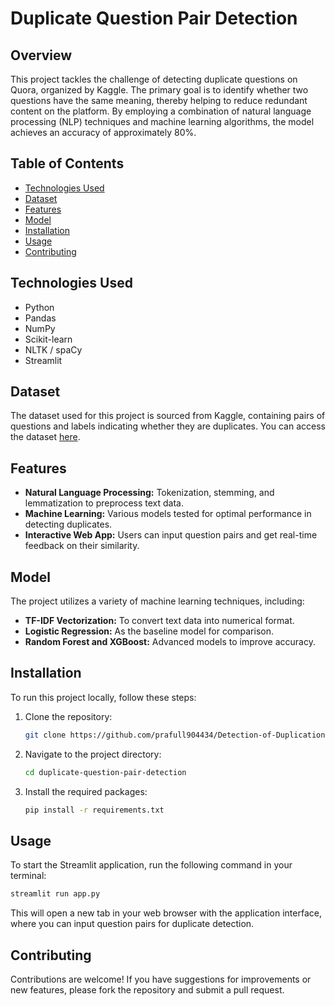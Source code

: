 # Duplicate Question Pair Detection

## Overview

This project tackles the challenge of detecting duplicate questions on Quora, organized by Kaggle. The primary goal is to identify whether two questions have the same meaning, thereby helping to reduce redundant content on the platform. By employing a combination of natural language processing (NLP) techniques and machine learning algorithms, the model achieves an accuracy of approximately 80%.


## Table of Contents

- [Technologies Used](#technologies-used)
- [Dataset](#dataset)
- [Features](#features)
- [Model](#model)
- [Installation](#installation)
- [Usage](#usage)
- [Contributing](#contributing)

## Technologies Used

- Python
- Pandas
- NumPy
- Scikit-learn
- NLTK / spaCy
- Streamlit

## Dataset

The dataset used for this project is sourced from Kaggle, containing pairs of questions and labels indicating whether they are duplicates. You can access the dataset [here](https://www.kaggle.com/c/quora-question-pairs/data).

## Features

- **Natural Language Processing:** Tokenization, stemming, and lemmatization to preprocess text data.
- **Machine Learning:** Various models tested for optimal performance in detecting duplicates.
- **Interactive Web App:** Users can input question pairs and get real-time feedback on their similarity.

## Model

The project utilizes a variety of machine learning techniques, including:
- **TF-IDF Vectorization:** To convert text data into numerical format.
- **Logistic Regression:** As the baseline model for comparison.
- **Random Forest and XGBoost:** Advanced models to improve accuracy.

## Installation

To run this project locally, follow these steps:

1. Clone the repository:
   ```bash
   git clone https://github.com/prafull904434/Detection-of-Duplication-of-Question-Pair
   ```
2. Navigate to the project directory:
   ```bash
   cd duplicate-question-pair-detection
   ```
3. Install the required packages:
   ```bash
   pip install -r requirements.txt
   ```

## Usage

To start the Streamlit application, run the following command in your terminal:
```bash
streamlit run app.py
```
This will open a new tab in your web browser with the application interface, where you can input question pairs for duplicate detection.

## Contributing

Contributions are welcome! If you have suggestions for improvements or new features, please fork the repository and submit a pull request.
